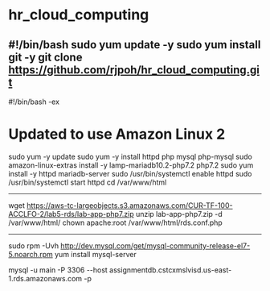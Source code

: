 # hr_cloud_computing

#!/bin/bash
sudo yum update -y
sudo yum install git -y
git clone https://github.com/rjpoh/hr_cloud_computing.git
-----------------------------------------------------------------

#!/bin/bash -ex
# Updated to use Amazon Linux 2
sudo yum -y update
sudo yum -y install httpd php mysql php-mysql
sudo amazon-linux-extras install -y lamp-mariadb10.2-php7.2 php7.2
sudo yum install -y httpd mariadb-server
sudo /usr/bin/systemctl enable httpd
sudo /usr/bin/systemctl start httpd
cd /var/www/html

----------------------------------------------------------------
wget https://aws-tc-largeobjects.s3.amazonaws.com/CUR-TF-100-ACCLFO-2/lab5-rds/lab-app-php7.zip
unzip lab-app-php7.zip -d /var/www/html/
chown apache:root /var/www/html/rds.conf.php

----------------------------------------------------------------
sudo rpm -Uvh http://dev.mysql.com/get/mysql-community-release-el7-5.noarch.rpm
yum install mysql-server

mysql -u main -P 3306 --host assignmentdb.cstcxmslvisd.us-east-1.rds.amazonaws.com -p
